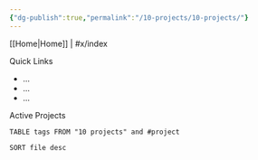 ```yaml
---
{"dg-publish":true,"permalink":"/10-projects/10-projects/"}
---
```


[[Home|Home]] | #x/index

Quick Links
- ...
- ...
- ...

Active Projects
``` dataview
TABLE tags FROM "10 projects" and #project

SORT file desc

```